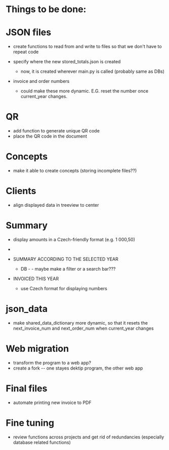 # Things to be done:

# JSON files
- create functions to read from and write to files so that we don't have to repeat code
- specify where the new stored_totals.json is created
    - now, it is created wherever main.py is called (probably same as DBs)

- invoice and order numbers
    - could make these more dynamic. E.G. reset the number once current_year changes.
# QR
- add function to generate unique QR code
- place the QR code in the document

# Concepts
- make it able to create concepts (storing incomplete files??)

# Clients
- align displayed data in treeview to center

# Summary
- display amounts in a Czech-friendly format (e.g. 1 000,50)
        
- 
- SUMMARY ACCORDING TO THE SELECTED YEAR
    - DB
            -
            - maybe make a filter or a search bar??? 

- INVOICED THIS YEAR
    - use Czech format for displaying numbers

# json_data
- make shared_data_dictionary more dynamic, so that it resets the next_invoice_num and next_order_num when current_year changes

# Web migration
- transform the program to a web app?
- create a fork -- one stayes dektip program, the other web app

# Final files
- automate printing new invoice to PDF

# Fine tuning
- review functions across projects and get rid of redundancies (especially database related functions)

